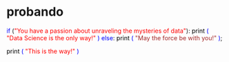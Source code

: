 # probando 

<span style="color:blue;">if</span> (<span style="color:red;">"You have a passion about unraveling the mysteries of data"</span>):
    <span style="color:black;">print</span> <span style="color:blue;">(</span> <span style="color:red;">"Data Science is the only way!"</span> <span style="color:blue;">)</span>
<span style="color:blue;">else</span>:
    <span style="color:black;">print</span> <span style="color:blue;">(</span> <span style="color:brown;">"May the force be with you!"</span> <span style="color:blue;">)</span>;


<span style="color:black;">print</span> <span style="color:blue;">(</span> <span style="color:red;">"This is the way!"</span> <span style="color:blue;">)</span>    



